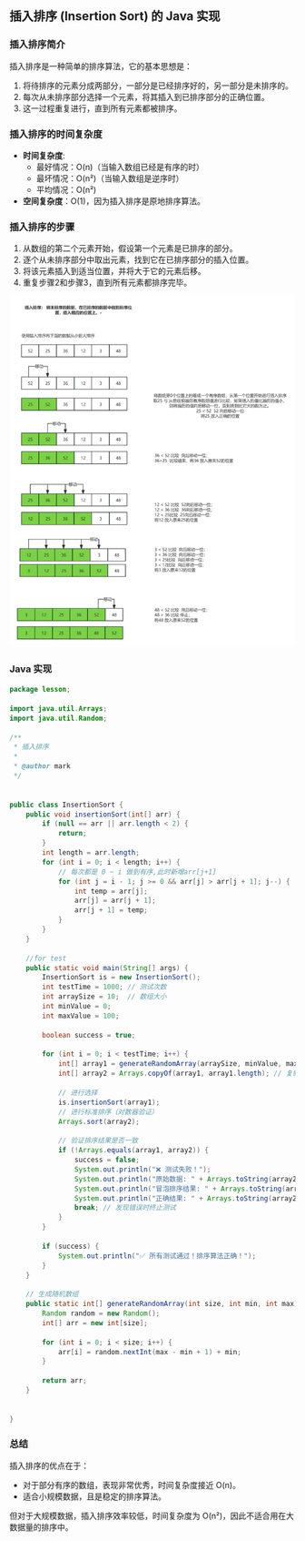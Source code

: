 ## 插入排序 (Insertion Sort) 的 Java 实现

### 插入排序简介

插入排序是一种简单的排序算法，它的基本思想是：

1. 将待排序的元素分成两部分，一部分是已经排序好的，另一部分是未排序的。
2. 每次从未排序部分选择一个元素，将其插入到已排序部分的正确位置。
3. 这一过程重复进行，直到所有元素都被排序。

### 插入排序的时间复杂度

- **时间复杂度**:
    - 最好情况：O(n)（当输入数组已经是有序的时）
    - 最坏情况：O(n²)（当输入数组是逆序时）
    - 平均情况：O(n²)
- **空间复杂度**：O(1)，因为插入排序是原地排序算法。

### 插入排序的步骤

1. 从数组的第二个元素开始，假设第一个元素是已排序的部分。
2. 逐个从未排序部分中取出元素，找到它在已排序部分的插入位置。
3. 将该元素插入到适当位置，并将大于它的元素后移。
4. 重复步骤2和步骤3，直到所有元素都排序完毕。

![插入排序](./assets/1744705821418.jpg)

### Java 实现

```java
package lesson;

import java.util.Arrays;
import java.util.Random;

/**
 * 插入排序
 *
 * @author mark
 */


public class InsertionSort {
    public void insertionSort(int[] arr) {
        if (null == arr || arr.length < 2) {
            return;
        }
        int length = arr.length;
        for (int i = 0; i < length; i++) {
            // 每次都是 0 ~ i 做到有序,此时新增arr[j+1]
            for (int j = i - 1; j >= 0 && arr[j] > arr[j + 1]; j--) {
                int temp = arr[j];
                arr[j] = arr[j + 1];
                arr[j + 1] = temp;
            }
        }
    }

    //for test
    public static void main(String[] args) {
        InsertionSort is = new InsertionSort();
        int testTime = 1000; // 测试次数
        int arraySize = 10;  // 数组大小
        int minValue = 0;
        int maxValue = 100;

        boolean success = true;

        for (int i = 0; i < testTime; i++) {
            int[] array1 = generateRandomArray(arraySize, minValue, maxValue);
            int[] array2 = Arrays.copyOf(array1, array1.length); // 复制数组用于标准排序

            // 进行选择
            is.insertionSort(array1);
            // 进行标准排序（对数器验证）
            Arrays.sort(array2);

            // 验证排序结果是否一致
            if (!Arrays.equals(array1, array2)) {
                success = false;
                System.out.println("❌ 测试失败！");
                System.out.println("原始数据: " + Arrays.toString(array2));
                System.out.println("冒泡排序结果: " + Arrays.toString(array1));
                System.out.println("正确结果: " + Arrays.toString(array2));
                break; // 发现错误时终止测试
            }
        }

        if (success) {
            System.out.println("✅ 所有测试通过！排序算法正确！");
        }
    }

    // 生成随机数组
    public static int[] generateRandomArray(int size, int min, int max) {
        Random random = new Random();
        int[] arr = new int[size];

        for (int i = 0; i < size; i++) {
            arr[i] = random.nextInt(max - min + 1) + min;
        }

        return arr;
    }


}

```

### 总结

插入排序的优点在于：

- 对于部分有序的数组，表现非常优秀，时间复杂度接近 O(n)。
- 适合小规模数据，且是稳定的排序算法。

但对于大规模数据，插入排序效率较低，时间复杂度为 O(n²)，因此不适合用在大数据量的排序中。